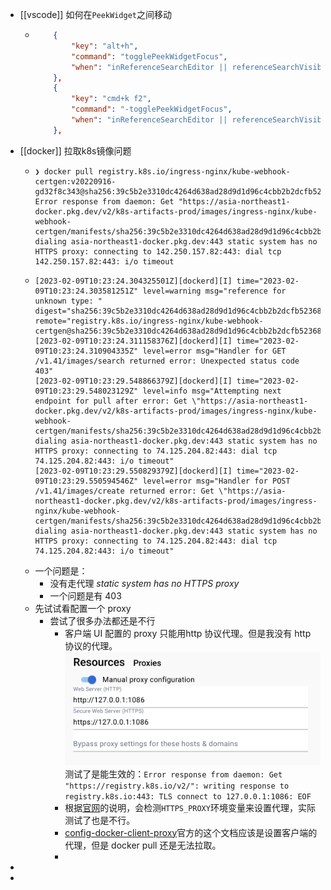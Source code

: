 - [[vscode]] 如何在`PeekWidget`之间移动
	- ```json
	      {
	          "key": "alt+h",
	          "command": "togglePeekWidgetFocus",
	          "when": "inReferenceSearchEditor || referenceSearchVisible"
	      },
	      {
	          "key": "cmd+k f2",
	          "command": "-togglePeekWidgetFocus",
	          "when": "inReferenceSearchEditor || referenceSearchVisible"
	      },
	  ```
- [[docker]] 拉取k8s镜像问题
	- ```
	  ❯ docker pull registry.k8s.io/ingress-nginx/kube-webhook-certgen:v20220916-gd32f8c343@sha256:39c5b2e3310dc4264d638ad28d9d1d96c4cbb2b2dcfb52368fe4e3c63f61e10f
	  Error response from daemon: Get "https://asia-northeast1-docker.pkg.dev/v2/k8s-artifacts-prod/images/ingress-nginx/kube-webhook-certgen/manifests/sha256:39c5b2e3310dc4264d638ad28d9d1d96c4cbb2b2dcfb52368fe4e3c63f61e10f": dialing asia-northeast1-docker.pkg.dev:443 static system has no HTTPS proxy: connecting to 142.250.157.82:443: dial tcp 142.250.157.82:443: i/o timeout
	  ```
	- ```
	  [2023-02-09T10:23:24.304325501Z][dockerd][I] time="2023-02-09T10:23:24.303581251Z" level=warning msg="reference for unknown type: " digest="sha256:39c5b2e3310dc4264d638ad28d9d1d96c4cbb2b2dcfb52368fe4e3c63f61e10f" remote="registry.k8s.io/ingress-nginx/kube-webhook-certgen@sha256:39c5b2e3310dc4264d638ad28d9d1d96c4cbb2b2dcfb52368fe4e3c63f61e10f"
	  [2023-02-09T10:23:24.311158376Z][dockerd][I] time="2023-02-09T10:23:24.310904335Z" level=error msg="Handler for GET /v1.41/images/search returned error: Unexpected status code 403"
	  [2023-02-09T10:23:29.548866379Z][dockerd][I] time="2023-02-09T10:23:29.548023129Z" level=info msg="Attempting next endpoint for pull after error: Get \"https://asia-northeast1-docker.pkg.dev/v2/k8s-artifacts-prod/images/ingress-nginx/kube-webhook-certgen/manifests/sha256:39c5b2e3310dc4264d638ad28d9d1d96c4cbb2b2dcfb52368fe4e3c63f61e10f\": dialing asia-northeast1-docker.pkg.dev:443 static system has no HTTPS proxy: connecting to 74.125.204.82:443: dial tcp 74.125.204.82:443: i/o timeout"
	  [2023-02-09T10:23:29.550829379Z][dockerd][I] time="2023-02-09T10:23:29.550594546Z" level=error msg="Handler for POST /v1.41/images/create returned error: Get \"https://asia-northeast1-docker.pkg.dev/v2/k8s-artifacts-prod/images/ingress-nginx/kube-webhook-certgen/manifests/sha256:39c5b2e3310dc4264d638ad28d9d1d96c4cbb2b2dcfb52368fe4e3c63f61e10f\": dialing asia-northeast1-docker.pkg.dev:443 static system has no HTTPS proxy: connecting to 74.125.204.82:443: dial tcp 74.125.204.82:443: i/o timeout"
	  ```
	- 一个问题是：
		- 没有走代理 *static system has no HTTPS proxy*
		- 一个问题是有 403
	- 先试试看配置一个 proxy
		- 尝试了很多办法都还是不行
			- 客户端 UI 配置的 proxy 只能用http 协议代理。但是我没有 http 协议的代理。
			  ![](https://raw.githubusercontent.com/stillfox-lee/image/main/picgo/202302092235166.png)
			  测试了是能生效的：`Error response from daemon: Get "https://registry.k8s.io/v2/": writing response to registry.k8s.io:443: TLS connect to 127.0.0.1:1086: EOF`
			- 根据[官网](https://docs.docker.com/desktop/settings/mac/#proxies)的说明，会检测`HTTPS_PROXY`环境变量来设置代理，实际测试了也是不行。
			- [config-docker-client-proxy](https://docs.docker.com/network/proxy/#configure-the-docker-client)官方的这个文档应该是设置客户端的代理，但是 docker pull 还是无法拉取。
			-
-
-